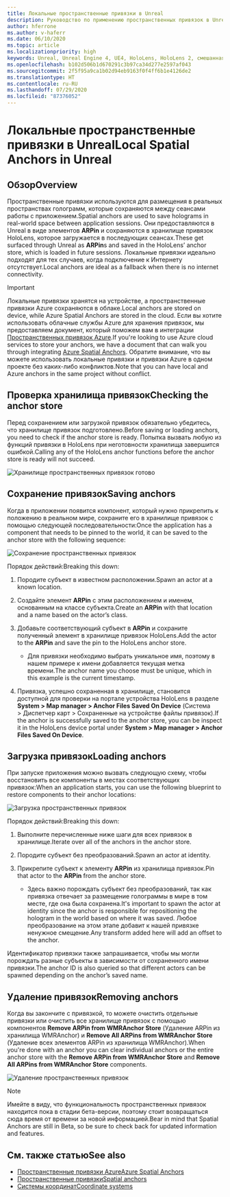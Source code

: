 ```yaml
---
title: Локальные пространственные привязки в Unreal
description: Руководство по применению пространственных привязок в Unreal
author: hferrone
ms.author: v-haferr
ms.date: 06/10/2020
ms.topic: article
ms.localizationpriority: high
keywords: Unreal, Unreal Engine 4, UE4, HoloLens, HoloLens 2, смешанная реальность, разработка, функции, документация, руководства, голограммы, пространственные привязки
ms.openlocfilehash: b102d506b1d670291c3b97ca34d277e2597af043
ms.sourcegitcommit: 2f5f95a9ca1b02d94eb9163f0f4ff6b1e4126de2
ms.translationtype: HT
ms.contentlocale: ru-RU
ms.lasthandoff: 07/29/2020
ms.locfileid: "87376052"
---
```

# <a name="local-spatial-anchors-in-unreal"></a><span data-ttu-id="d8759-104">Локальные пространственные привязки в Unreal</span><span class="sxs-lookup"><span data-stu-id="d8759-104">Local Spatial Anchors in Unreal</span></span>

## <a name="overview"></a><span data-ttu-id="d8759-105">Обзор</span><span class="sxs-lookup"><span data-stu-id="d8759-105">Overview</span></span>

<span data-ttu-id="d8759-106">Пространственные привязки используются для размещения в реальных пространствах голограмм, которые сохраняются между сеансами работы с приложением.</span><span class="sxs-lookup"><span data-stu-id="d8759-106">Spatial anchors are used to save holograms in real-world space between application sessions.</span></span> <span data-ttu-id="d8759-107">Они предоставляются в Unreal в виде элементов **ARPin** и сохраняются в хранилище привязок HoloLens, которое загружается в последующих сеансах.</span><span class="sxs-lookup"><span data-stu-id="d8759-107">These get surfaced through Unreal as **ARPin**s and saved in the HoloLens’ anchor store, which is loaded in future sessions.</span></span> <span data-ttu-id="d8759-108">Локальные привязки идеально подходят для тех случаев, когда подключение к Интернету отсутствует.</span><span class="sxs-lookup"><span data-stu-id="d8759-108">Local anchors are ideal as a fallback when there is no internet connectivity.</span></span>

> [!IMPORTANT]
> <span data-ttu-id="d8759-109">Локальные привязки хранятся на устройстве, а пространственные привязки Azure сохраняются в облаке.</span><span class="sxs-lookup"><span data-stu-id="d8759-109">Local anchors are stored on device, while Azure Spatial Anchors are stored in the cloud.</span></span> <span data-ttu-id="d8759-110">Если вы хотите использовать облачные службы Azure для хранения привязок, мы предоставляем документ, который поможем вам в интеграции [Пространственных привязок Azure](unreal-azure-spatial-anchors.md).</span><span class="sxs-lookup"><span data-stu-id="d8759-110">If you're looking to use Azure cloud services to store your anchors, we have a document that can walk you through integrating [Azure Spatial Anchors](unreal-azure-spatial-anchors.md).</span></span> <span data-ttu-id="d8759-111">Обратите внимание, что вы можете использовать локальные привязки и привязки Azure в одном проекте без каких-либо конфликтов.</span><span class="sxs-lookup"><span data-stu-id="d8759-111">Note that you can have local and Azure anchors in the same project without conflict.</span></span>

## <a name="checking-the-anchor-store"></a><span data-ttu-id="d8759-112">Проверка хранилища привязок</span><span class="sxs-lookup"><span data-stu-id="d8759-112">Checking the anchor store</span></span>

<span data-ttu-id="d8759-113">Перед сохранением или загрузкой привязок обязательно убедитесь, что хранилище привязок подготовлено.</span><span class="sxs-lookup"><span data-stu-id="d8759-113">Before saving or loading anchors, you need to check if the anchor store is ready.</span></span>  <span data-ttu-id="d8759-114">Попытка вызвать любую из функций привязки в HoloLens при неготовности хранилища завершится ошибкой.</span><span class="sxs-lookup"><span data-stu-id="d8759-114">Calling any of the HoloLens anchor functions before the anchor store is ready will not succeed.</span></span>  

![Хранилище пространственных привязок готово](images/unreal-spatialanchors-store-ready.PNG)

## <a name="saving-anchors"></a><span data-ttu-id="d8759-116">Сохранение привязок</span><span class="sxs-lookup"><span data-stu-id="d8759-116">Saving anchors</span></span>

<span data-ttu-id="d8759-117">Когда в приложении появится компонент, который нужно прикрепить к положению в реальном мире, сохраните его в хранилище привязок с помощью следующей последовательности:</span><span class="sxs-lookup"><span data-stu-id="d8759-117">Once the application has a component that needs to be pinned to the world, it can be saved to the anchor store with the following sequence:</span></span> 

![Сохранение пространственных привязок](images/unreal-spatialanchors-save.PNG)

<span data-ttu-id="d8759-119">Порядок действий:</span><span class="sxs-lookup"><span data-stu-id="d8759-119">Breaking this down:</span></span>
1. <span data-ttu-id="d8759-120">Породите субъект в известном расположении.</span><span class="sxs-lookup"><span data-stu-id="d8759-120">Spawn an actor at a known location.</span></span>
2. <span data-ttu-id="d8759-121">Создайте элемент **ARPin** с этим расположением и именем, основанным на классе субъекта.</span><span class="sxs-lookup"><span data-stu-id="d8759-121">Create an **ARPin** with that location and a name based on the actor’s class.</span></span> 
3. <span data-ttu-id="d8759-122">Добавьте соответствующий субъект в **ARPin** и сохраните полученный элемент в хранилище привязок HoloLens.</span><span class="sxs-lookup"><span data-stu-id="d8759-122">Add the actor to the **ARPin** and save the pin to the HoloLens anchor store.</span></span>  
    * <span data-ttu-id="d8759-123">Для привязки необходимо выбрать уникальное имя, поэтому в нашем примере к имени добавляется текущая метка времени.</span><span class="sxs-lookup"><span data-stu-id="d8759-123">The anchor name you choose must be unique, which in this example is the current timestamp.</span></span> 

4. <span data-ttu-id="d8759-124">Привязка, успешно сохраненная в хранилище, становится доступной для проверки на портале устройства HoloLens в разделе **System > Map manager > Anchor Files Saved On Device** (Система > Диспетчер карт > Сохраненные на устройстве файлы привязок).</span><span class="sxs-lookup"><span data-stu-id="d8759-124">If the anchor is successfully saved to the anchor store, you can be inspect it in the HoloLens device portal under **System > Map manager > Anchor Files Saved On Device**.</span></span> 

## <a name="loading-anchors"></a><span data-ttu-id="d8759-125">Загрузка привязок</span><span class="sxs-lookup"><span data-stu-id="d8759-125">Loading anchors</span></span>

<span data-ttu-id="d8759-126">При запуске приложения можно вызвать следующую схему, чтобы восстановить все компоненты в местах соответствующих привязок:</span><span class="sxs-lookup"><span data-stu-id="d8759-126">When an application starts, you can use the following blueprint to restore components to their anchor locations:</span></span>

![Загрузка пространственных привязок](images/unreal-spatialanchors-load.PNG)

<span data-ttu-id="d8759-128">Порядок действий:</span><span class="sxs-lookup"><span data-stu-id="d8759-128">Breaking this down:</span></span>
1. <span data-ttu-id="d8759-129">Выполните перечисленные ниже шаги для всех привязок в хранилище.</span><span class="sxs-lookup"><span data-stu-id="d8759-129">Iterate over all of the anchors in the anchor store.</span></span> 
2. <span data-ttu-id="d8759-130">Породите субъект без преобразований.</span><span class="sxs-lookup"><span data-stu-id="d8759-130">Spawn an actor at identity.</span></span>
3. <span data-ttu-id="d8759-131">Прикрепите субъект к элементу **ARPin** из хранилища привязок.</span><span class="sxs-lookup"><span data-stu-id="d8759-131">Pin that actor to the **ARPin** from the anchor store.</span></span>  

    * <span data-ttu-id="d8759-132">Здесь важно порождать субъект без преобразований, так как привязка отвечает за размещение голограммы в мире в том месте, где она была сохранена.</span><span class="sxs-lookup"><span data-stu-id="d8759-132">It's important to spawn the actor at identity since the anchor is responsible for repositioning the hologram in the world based on where it was saved.</span></span> <span data-ttu-id="d8759-133">Любое преобразование на этом этапе добавит к нашей привязке ненужное смещение.</span><span class="sxs-lookup"><span data-stu-id="d8759-133">Any transform added here will add an offset to the anchor.</span></span> 

<span data-ttu-id="d8759-134">Идентификатор привязки также запрашивается, чтобы мы могли порождать разные субъекты в зависимости от сохраненного имени привязки.</span><span class="sxs-lookup"><span data-stu-id="d8759-134">The anchor ID is also queried so that different actors can be spawned depending on the anchor’s saved name.</span></span> 

## <a name="removing-anchors"></a><span data-ttu-id="d8759-135">Удаление привязок</span><span class="sxs-lookup"><span data-stu-id="d8759-135">Removing anchors</span></span> 

<span data-ttu-id="d8759-136">Когда вы закончите с привязкой, то можете очистить отдельные привязки или очистить все хранилище привязок с помощью компонентов **Remove ARPin from WMRAnchor Store** (Удаление ARPin из хранилища WMRAnchor) и **Remove All ARPins from WMRAnchor Store** (Удаление всех элементов ARPin из хранилища WMRAnchor).</span><span class="sxs-lookup"><span data-stu-id="d8759-136">When you're done with an anchor you can clear individual anchors or the entire anchor store with the **Remove ARPin from WMRAnchor Store** and **Remove All ARPins from WMRAnchor Store** components.</span></span>

![Удаление пространственных привязок](images/unreal-spatialanchors-remove.PNG)

> [!NOTE]
> <span data-ttu-id="d8759-138">Имейте в виду, что функциональность пространственных привязок находится пока в стадии бета-версии, поэтому стоит возвращаться сюда время от времени за новой информацией.</span><span class="sxs-lookup"><span data-stu-id="d8759-138">Bear in mind that Spatial Anchors are still in Beta, so be sure to check back for updated information and features.</span></span>

## <a name="see-also"></a><span data-ttu-id="d8759-139">См. также статью</span><span class="sxs-lookup"><span data-stu-id="d8759-139">See also</span></span>
* [<span data-ttu-id="d8759-140">Пространственные привязки Azure</span><span class="sxs-lookup"><span data-stu-id="d8759-140">Azure Spatial Anchors</span></span>](unreal-azure-spatial-anchors.md)
* [<span data-ttu-id="d8759-141">Пространственные привязки</span><span class="sxs-lookup"><span data-stu-id="d8759-141">Spatial anchors</span></span>](spatial-anchors.md)
* [<span data-ttu-id="d8759-142">Системы координат</span><span class="sxs-lookup"><span data-stu-id="d8759-142">Coordinate systems</span></span>](coordinate-systems.md)
